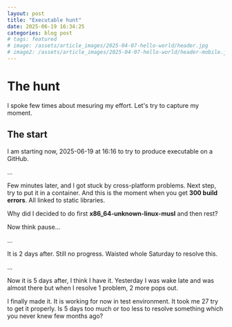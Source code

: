```yaml
---
layout: post
title: "Executable hunt"
date: 2025-06-19 16:34:25
categories: blog post
# tags: featured
# image: /assets/article_images/2025-04-07-hello-world/header.jpg
# image2: /assets/article_images/2025-04-07-hello-world/header-mobile.jpg
---
```


# The hunt

I spoke few times about mesuring my effort. Let's try to capture my moment.

## The start

I am starting now, 2025-06-19 at 16:16 to try to produce executable on a GitHub.

...

Few minutes later, and I got stuck by cross-platform problems. Next step, try to put it in a container.
And this is the moment when you get **300 build errors**. All linked to static libraries.

Why did I decided to do first **x86_64-unknown-linux-musl** and then rest?

Now think pause...

...

It is 2 days after. Still no progress. Waisted whole Saturday to resolve this.

...

Now it is 5 days after, I think I have it. Yesterday I was wake late and was almost there but when I resolve 1 problem, 2 more pops out.

I finally made it. It is working for now in test environment. It took me 27 try to get it properly. Is 5 days too much or too less to resolve something which you never knew few months ago?